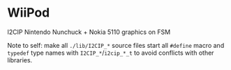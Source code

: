 # WiiPod
 I2CIP Nintendo Nunchuck + Nokia 5110 graphics on FSM

 Note to self: make all `./lib/I2CIP_*` source files start all `#define` macro and `typedef` type names with `I2CIP_*`/`i2cip_*_t` to avoid conflicts with other libraries.

 <!-- Note to self: should class declarations be namespaced inside `I2CIP::`? -->